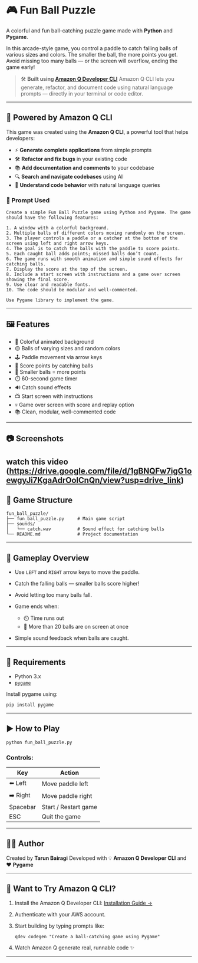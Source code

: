 # 🎮 Fun Ball Puzzle

A colorful and fun ball-catching puzzle game made with **Python** and **Pygame**.

In this arcade-style game, you control a paddle to catch falling balls of various sizes and colors. The smaller the ball, the more points you get. Avoid missing too many balls — or the screen will overflow, ending the game early!

> 🛠 **Built using [Amazon Q Developer CLI](https://docs.aws.amazon.com/amazonq/latest/qdeveloper-ug/what-is-qdeveloper.html)**
> Amazon Q CLI lets you generate, refactor, and document code using natural language prompts — directly in your terminal or code editor.

---

## 🚀 Powered by Amazon Q CLI

This game was created using the **Amazon Q CLI**, a powerful tool that helps developers:

* ⚡ **Generate complete applications** from simple prompts
* 🛠️ **Refactor and fix bugs** in your existing code
* 📚 **Add documentation and comments** to your codebase
* 🔍 **Search and navigate codebases** using AI
* 🧠 **Understand code behavior** with natural language queries

### 🧾 Prompt Used

```
Create a simple Fun Ball Puzzle game using Python and Pygame. The game should have the following features:

1. A window with a colorful background.
2. Multiple balls of different colors moving randomly on the screen.
3. The player controls a paddle or a catcher at the bottom of the screen using left and right arrow keys.
4. The goal is to catch the balls with the paddle to score points.
5. Each caught ball adds points; missed balls don’t count.
6. The game runs with smooth animation and simple sound effects for catching balls.
7. Display the score at the top of the screen.
8. Include a start screen with instructions and a game over screen showing the final score.
9. Use clear and readable fonts.
10. The code should be modular and well-commented.

Use Pygame library to implement the game.
```

---

## 🖼 Features

* 🎨 Colorful animated background
* 🟡 Balls of varying sizes and random colors
* 🕹️ Paddle movement via arrow keys
* 🎯 Score points by catching balls
* 🧠 Smaller balls = more points
* ⏱️ 60-second game timer
* 🔊 Catch sound effects
* 📺 Start screen with instructions
* 💀 Game over screen with score and replay option
* 📚 Clean, modular, well-commented code

---

## 📷 Screenshots

watch this video (https://drive.google.com/file/d/1gBNQFw7igG1oewgyJi7KgaAdrOolCnQn/view?usp=drive_link)
---

## 🧩 Game Structure

```
fun_ball_puzzle/
├── fun_ball_puzzle.py     # Main game script
├── sounds/
│   └── catch.wav          # Sound effect for catching balls
└── README.md              # Project documentation
```

---

## 🧠 Gameplay Overview

* Use `LEFT` and `RIGHT` arrow keys to move the paddle.
* Catch the falling balls — smaller balls score higher!
* Avoid letting too many balls fall.
* Game ends when:

  * ⏲️ Time runs out
  * 🔴 More than 20 balls are on screen at once
* Simple sound feedback when balls are caught.

---

## 🔧 Requirements

* Python 3.x
* [`pygame`](https://www.pygame.org/news)

Install pygame using:

```bash
pip install pygame
```

---

## ▶️ How to Play

```bash
python fun_ball_puzzle.py
```

### Controls:

| Key      | Action               |
| -------- | -------------------- |
| ⬅️ Left  | Move paddle left     |
| ➡️ Right | Move paddle right    |
| Spacebar | Start / Restart game |
| ESC      | Quit the game        |

---

## 👨‍💻 Author

Created by **Tarun Bairagi**
Developed with 💡 **Amazon Q Developer CLI** and ❤️ **Pygame**

---

## 🧰 Want to Try Amazon Q CLI?

1. Install the Amazon Q Developer CLI:
   [Installation Guide →](https://docs.aws.amazon.com/amazonq/latest/qdeveloper-ug/qdeveloper-install.html)

2. Authenticate with your AWS account.

3. Start building by typing prompts like:

   ```
   qdev codegen "Create a ball-catching game using Pygame"
   ```

4. Watch Amazon Q generate real, runnable code ✨

---
